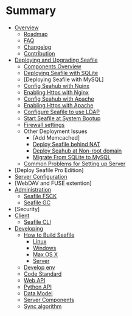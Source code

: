 # Summary

* [Overview](overview/README.md)
   * [Roadmap](roadmap.md)
   * [FAQ](faq.md)
   * [Changelog](changelog.md)
   * [Contribution](contribution.md)
* [Deploying and Upgrading Seafile](deploy/README.md)
   * [Components Overview](deploy/components.md)
   * [Deploying Seafile with SQLite](deploy/using_sqlite.md)
   * [Deploying Seafile with MySQL]
   * [Config Seahub with Nginx](deploy/deploy_with_nginx.md)
   * [Enabling Https with Nginx](deploy/https_with_nginx.md)
   * [Config Seahub with Apache](deploy/deploy_with_apache.md)
   * [Enabling Https with Apache](deploy/https_with_apache.md)
   * [Configure Seafile to use LDAP](deploy/using_ldap.md)
   * [Start Seafile at System Bootup](deploy/start_Seafile_at_system_bootup.md)
   * [Firewall settings](deploy/using_firewall.md)
   * Other Deployment Issues
      * [Add Memcached]
      * [Deploy Seafile behind NAT](deploy/deploy_Seafile_behind_NAT.md)
      * [Deploy Seahub at Non-root domain](deploy/deploy_Seahub_at_Non-root_domain.md)
      * [Migrate From SQLite to MySQL](deploy/migrate_from_sqlite_to_mysql.md)
   * [Common Problems for Setting up Server](deploy/common_problems_for_setting_up_server.md)
* [Deploy Seafile Pro Edition]
* [Server Configuration](deploy/server_configuration.md)
* [WebDAV and FUSE extention]
* [Administration](maintain/README.md)
   * [Seafile FSCK](maintain/seafile_fsck.md)
   * [Seafile GC](maintain/seafile_gc.md)
* [Security]
* [Client](client/client.md)
   * [Seafile CLI](client/seafile_cli.md)
* [Developing](develop/README.md)
   * [How to Build Seafile](build_seafile/README.md)
       * [Linux](build_seafile/linux.md)
       * [Windows](build_seafile/windows.md)
       * [Max OS X](build_seafile/osx.md)
       * [Server](build_seafile/server.md)
   * [Develop env](develop/env.md)
   * [Code Standard](develop/code_standard.md)
   * [Web API](develop/web_api.md)
   * [Python API](develop/python_api.md)
   * [Data Model](develop/data_model.md)
   * [Server Components](develop/server-components.md)
   * [Sync algorithm](develop/sync_algorithm.md)

